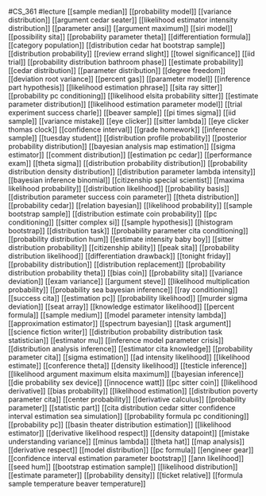 #CS_361
#lecture
[[sample median]]
[[probability model]]
[[variance distribution]]
[[argument cedar seater]]
[[likelihood estimator intensity distribution]]
[[parameter ansi]]
[[argument maximum]]
[[siri model]]
[[possibility sita]]
[[probability parameter theta]]
[[differentiation formula]]
[[category population]]
[[distribution cedar hat bootstrap sample]]
[[distribution probability]]
[[review errand slight]]
[[towel significance]]
[[iid trial]]
[[probability distribution bathroom phase]]
[[estimate probability]]
[[cedar distribution]]
[[parameter distribution]]
[[degree freedom]]
[[deviation root variance]]
[[percent gas]]
[[parameter model]]
[[inference part hypothesis]]
[[likelihood estimation phrase]]
[[sita ray sitter]]
[[probability pc conditioning]]
[[likelihood elsita probability sitter]]
[[estimate parameter distribution]]
[[likelihood estimation parameter model]]
[[trial experiment success charle]]
[[beaver sample]]
[[pi times sigma]]
[[iid sample]]
[[variance mistake]]
[[eye clicker]]
[[sitter lambda]]
[[eye clicker thomas clock]]
[[confidence interval]]
[[grade homework]]
[[inference sample]]
[[tuesday student]]
[[distribution profile probability]]
[[posterior probability distribution]]
[[bayesian analysis map estimation]]
[[sigma estimator]]
[[comment distribution]]
[[estimation pc cedar]]
[[performance exam]]
[[theta sigma]]
[[distribution probability distribution]]
[[probability distribution density distribution]]
[[distribution parameter lambda intensity]]
[[bayesian inference binomial]]
[[citizenship special scientist]]
[[maxima likelihood probability]]
[[distribution likelihood]]
[[probability basis]]
[[distribution parameter success coin parameter]]
[[theta distribution]]
[[probability cedar]]
[[relation bayesian]]
[[likelihood probability]]
[[sample bootstrap sample]]
[[distribution estimate coin probability]]
[[pc conditioning]]
[[sitter complex si]]
[[sample hypothesis]]
[[histogram bootstrap]]
[[distribution task]]
[[probability parameter cita conditioning]]
[[probability distribution hum]]
[[estimate intensity baby boy]]
[[sitter distribution probability]]
[[citizenship ability]]
[[peak sita]]
[[probability distribution likelihood]]
[[differentiation drawback]]
[[tonight friday]]
[[probability distribution]]
[[distribution replacement]]
[[probability distribution probability theta]]
[[bias coin]]
[[probability sita]]
[[variance deviation]]
[[exam variance]]
[[argument steve]]
[[likelihood multiplication probability]]
[[probability sea bayesian inference]]
[[ray conditioning]]
[[success cita]]
[[estimation pc]]
[[probability likelihood]]
[[murder sigma deviation]]
[[seat array]]
[[knowledge estimator likelihood]]
[[percent formula]]
[[sample medium]]
[[model parameter intensity lambda]]
[[approximation estimator]]
[[spectrum bayesian]]
[[task argument]]
[[science fiction writer]]
[[distribution probability distribution task statistician]]
[[estimator mu]]
[[inference model parameter crisis]]
[[distribution analysis inference]]
[[estimator cita knowledge]]
[[probability parameter cita]]
[[sigma estimation]]
[[ad intensity likelihood]]
[[likelihood estimate]]
[[conference theta]]
[[density likelihood]]
[[testicle inference]]
[[likelihood argument maximum elsita maximum]]
[[bayesian inference]]
[[die probability sex device]]
[[innocence watt]]
[[pc sitter coin]]
[[likelihood derivative]]
[[bias probability]]
[[likelihood estimation]]
[[distribution poverty parameter cita]]
[[center probability]]
[[derivative calculus]]
[[probability parameter]]
[[statistic part]]
[[cita distribution cedar sitter confidence interval estimation sea simulation]]
[[probability formula pc conditioning]]
[[probability pc]]
[[basin theater distribution estimation]]
[[likelihood estimator]]
[[derivative likelihood respect]]
[[density datapoint]]
[[mistake understanding variance]]
[[minus lambda]]
[[theta hat]]
[[map analysis]]
[[derivative respect]]
[[model distribution]]
[[pc formula]]
[[engineer gear]]
[[confidence interval estimation parameter bootstrap]]
[[ann likelihood]]
[[seed hum]]
[[bootstrap estimation sample]]
[[likelihood distribution]]
[[estimate parameter]]
[[probability density]]
[[ticket relative]]
[[formula sample temperature beaver temperature]]
